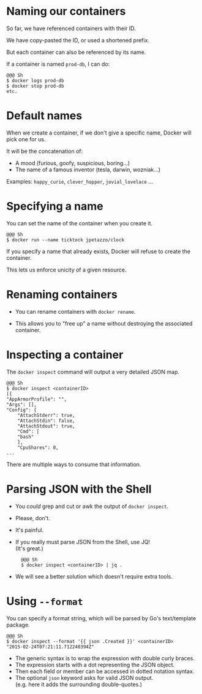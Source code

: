 <!SLIDE>
# Naming our containers

So far, we have referenced containers with their ID.

We have copy-pasted the ID, or used a shortened prefix.

But each container can also be referenced by its name.

If a container is named `prod-db`, I can do:

    @@@ Sh
    $ docker logs prod-db
    $ docker stop prod-db
    etc.

<!SLIDE>
# Default names

When we create a container, if we don't give a specific
name, Docker will pick one for us.

It will be the concatenation of:

* A mood (furious, goofy, suspicious, boring...)
* The name of a famous inventor (tesla, darwin, wozniak...)

Examples: `happy_curie`, `clever_hopper`, `jovial_lovelace` ...

<!SLIDE>
# Specifying a name

You can set the name of the container when you create it.

    @@@ Sh
    $ docker run --name ticktock jpetazzo/clock

If you specify a name that already exists, Docker will refuse
to create the container.

This lets us enforce unicity of a given resource.

<!SLIDE>
# Renaming containers

* You can rename containers with `docker rename`.

* This allows you to "free up" a name without destroying the associated container.

<!SLIDE>
# Inspecting a container

The `docker inspect` command will output a very detailed JSON map.

    @@@ Sh
    $ docker inspect <containerID>
    [{
	"AppArmorProfile": "",
	"Args": [],
	"Config": {
	    "AttachStderr": true,
	    "AttachStdin": false,
	    "AttachStdout": true,
	    "Cmd": [
		"bash"
	    ],
	    "CpuShares": 0,
    ...

There are multiple ways to consume that information.

<!SLIDE>
# Parsing JSON with the Shell

* You *could* grep and cut or awk the output of `docker inspect`.
* Please, don't.
* It's painful.
* If you really must parse JSON from the Shell, use JQ!
  <br/>(It's great.)

        @@@ Sh
        $ docker inspect <containerID> | jq .

* We will see a better solution which doesn't require extra tools.

<!SLIDE>
# Using `--format`

You can specify a format string, which will be parsed by 
Go's text/template package.

    @@@ Sh
    $ docker inspect --format '{{ json .Created }}' <containerID>
    "2015-02-24T07:21:11.712240394Z"

* The generic syntax is to wrap the expression with double curly braces.
* The expression starts with a dot representing the JSON object.
* Then each field or member can be accessed in dotted notation syntax.
* The optional `json` keyword asks for valid JSON output.
  <br/>(e.g. here it adds the surrounding double-quotes.)
